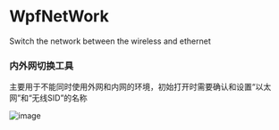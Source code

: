 # WpfNetWork
Switch the network  between the wireless and ethernet 
### 内外网切换工具
主要用于不能同时使用外网和内网的环境，初始打开时需要确认和设置“以太网”和“无线SID”的名称

![image](https://user-images.githubusercontent.com/11383609/218657797-764a4b90-1b2b-4b94-a46e-c397303ccd0a.png)

